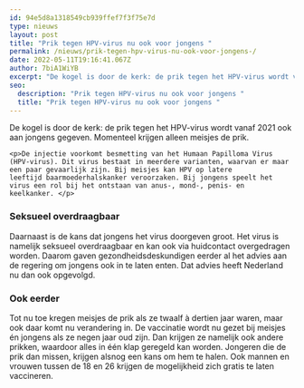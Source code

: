 ```yaml
---
id: 94e5d8a1318549cb939ffef7f3f75e7d
type: nieuws
layout: post
title: "Prik tegen HPV-virus nu ook voor jongens "
permalink: /nieuws/prik-tegen-hpv-virus-nu-ook-voor-jongens-/
date: 2022-05-11T19:16:41.067Z
author: 7biA1WiYB
excerpt: "De kogel is door de kerk: de prik tegen het HPV-virus wordt vanaf 2021 ook aan jongens gegeven. Momenteel krijgen alleen meisjes de prik.  "
seo:
  description: "Prik tegen HPV-virus nu ook voor jongens "
  title: "Prik tegen HPV-virus nu ook voor jongens "
---
```

De kogel is door de kerk: de prik tegen het HPV-virus wordt vanaf 2021 ook aan jongens gegeven. Momenteel krijgen alleen meisjes de prik.  

    <p>De injectie voorkomt besmetting van het Humaan Papilloma Virus (HPV-virus). Dit virus bestaat in meerdere varianten, waarvan er maar een paar gevaarlijk zijn. Bij meisjes kan HPV op latere leeftijd baarmoederhalskanker veroorzaken. Bij jongens speelt het virus een rol bij het ontstaan van anus-, mond-, penis- en keelkanker. </p>
<h3>Seksueel overdraagbaar</h3>
<p>Daarnaast is de kans dat jongens het virus doorgeven groot. Het virus is namelijk seksueel overdraagbaar en kan ook via huidcontact overgedragen worden. Daarom gaven gezondheidsdeskundigen eerder al het advies aan de regering om jongens ook in te laten enten. Dat advies heeft Nederland nu dan ook opgevolgd.</p>
<h3>Ook eerder</h3>
<p>Tot nu toe kregen meisjes de prik als ze twaalf à dertien jaar waren, maar ook daar komt nu verandering in. De vaccinatie wordt nu gezet bij meisjes én jongens als ze negen jaar oud zijn. Dan krijgen ze namelijk ook andere prikken, waardoor alles in één klap geregeld kan worden. Jongeren die de prik dan missen, krijgen alsnog een kans om hem te halen. Ook mannen en vrouwen tussen de 18 en 26 krijgen de mogelijkheid zich gratis te laten vaccineren. </p>  
